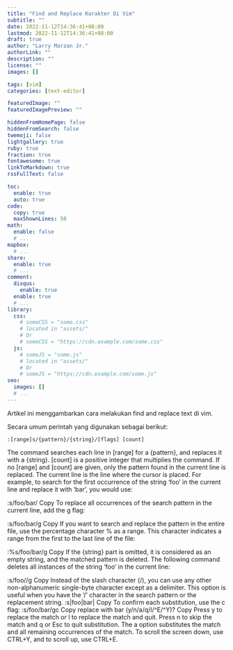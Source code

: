 ```yaml
---
title: "Find and Replace Karakter Di Vim"
subtitle: ""
date: 2022-11-12T14:36:41+08:00
lastmod: 2022-11-12T14:36:41+08:00
draft: true
author: "Larry Marzan Jr."
authorLink: ""
description: ""
license: ""
images: []

tags: [vim]
categories: [text-editor]

featuredImage: ""
featuredImagePreview: ""

hiddenFromHomePage: false
hiddenFromSearch: false
twemoji: false
lightgallery: true
ruby: true
fraction: true
fontawesome: true
linkToMarkdown: true
rssFullText: false

toc:
  enable: true
  auto: true
code:
  copy: true
  maxShownLines: 50
math:
  enable: false
  # ...
mapbox:
  # ...
share:
  enable: true
  # ...
comment:
  disqus:
    enable: true
  enable: true
  # ...
library:
  css:
    # someCSS = "some.css"
    # located in "assets/"
    # Or
    # someCSS = "https://cdn.example.com/some.css"
  js:
    # someJS = "some.js"
    # located in "assets/"
    # Or
    # someJS = "https://cdn.example.com/some.js"
seo:
  images: []
  # ...
---
```


<!--more-->
Artikel ini menggambarkan cara melakukan find and replace text di vim.

Secara umum perintah yang digunakan sebagai berikut:
```
:[range]s/{pattern}/{string}/[flags] [count]
```

The command searches each line in [range] for a {pattern}, and replaces it with a {string}.
[count] is a positive integer that multiplies the command.
If no [range] and [count] are given, only the pattern found in the current line is replaced.  The current line is the line where the cursor is placed.
For example, to search for the first occurrence of the string ‘foo’ in the current line and
replace it with ‘bar’, you would use:

:s/foo/bar/
Copy
To replace all occurrences of the search pattern in the current line, add the g flag:

:s/foo/bar/g
Copy
If you want to search and replace the pattern in the entire file, use the percentage
character % as a range. This character indicates a range from the first to the last line of
the file:

:%s/foo/bar/g
Copy
If the {string} part is omitted, it is considered as an empty string, and the matched
pattern is deleted. The following command deletes all instances of the string ‘foo’ in the
current line:

:s/foo//g
Copy
Instead of the slash character (/), you can use any other non-alphanumeric single-byte
character except as a delimiter. This option is useful when you have the ‘/’ character in
the search pattern or the replacement string.
:s|foo|bar|
Copy
To confirm each substitution, use the c flag:
:s/foo/bar/gc
Copy
replace with bar (y/n/a/q/l/^E/^Y)?
Copy
Press y to replace the match or l to replace the match and quit. Press n to skip the match
and q or Esc to quit substitution. The a option substitutes the match and all remaining
occurrences of the match. To scroll the screen down, use CTRL+Y, and to scroll up, use
CTRL+E.


